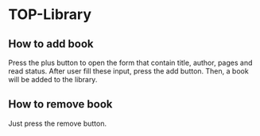 # TOP-Library
## How to add book
Press the plus button to open the form that contain title, author, pages and read status. After user fill these input, press the add button. Then, a book will be added to the library.

## How to remove book
Just press the remove button.